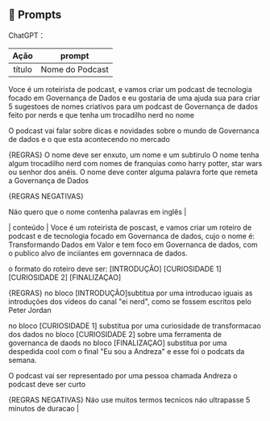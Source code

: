 ## 🧠 Prompts


ChatGPT：

|   Ação   | prompt                                                                                                                                                                                                                                                                         |
| :------: | ------------------------------------------------------------------------------------------------------------------------------------------------------------------------------------------------------------------------------------------------------------------------------ |
|  título  | Nome do Podcast
Voce é um roteirista de podcast, e vamos criar um podcast de tecnologia focado em Governança de Dados e eu gostaria de uma ajuda sua para criar 5 sugestoes de nomes criativos para um podcast de Governança de dados feito por nerds e que tenha um trocadilho nerd no nome

O podcast vai falar sobre dicas e novidades sobre o mundo de Governanca de dados e o que esta acontecendo no mercado

{REGRAS}
O nome deve ser enxuto, um nome e um subtirulo
O nome tenha algum trocadilho nerd com nomes de franquias como harry potter, star wars ou senhor dos anéis.
O nome deve conter alguma palavra forte que remeta a Governança de Dados

{REGRAS NEGATIVAS}

Náo quero que o nome contenha palavras em inglês       |
                                                       
| conteúdo | 
Voce é um roteirista de poscast, e vamos criar um roteiro de podcast e de tecnologia focado em Governanca de dados, cujo o nome é: Transformando Dados em Valor e tem foco em Governanca de dados, com o publico alvo de inciiantes em governnaca de dados.

o formato do roteiro deve ser:
[INTRODUÇÃO]
[CURIOSIDADE 1]
[CURIOSIDADE 2]
[FINALIZAÇAO]

{REGRAS}
no bloco [INTRODUÇÃO]subtitua por uma introducao iguais as introduções dos videos do canal "ei nerd", como se fossem escritos pelo Peter Jordan

no bloco [CURIOSIDADE 1] substitua por uma curiosidade de transformacao dos dados 
no bloco [CURIOSIDADE 2] sobre uma ferramenta de governanca de daods
no bloco [FINALIZAÇAO] substitua por uma despedida cool com o final "Eu sou a Andreza" e esse foi o podcats da semana.

O podcast vai ser representado por uma pessoa chamada Andreza
o podcast deve ser curto

{REGRAS NEGATIVAS}
Náo use muitos termos tecnicos
náo ultrapasse 5 minutos de duracao
 |

